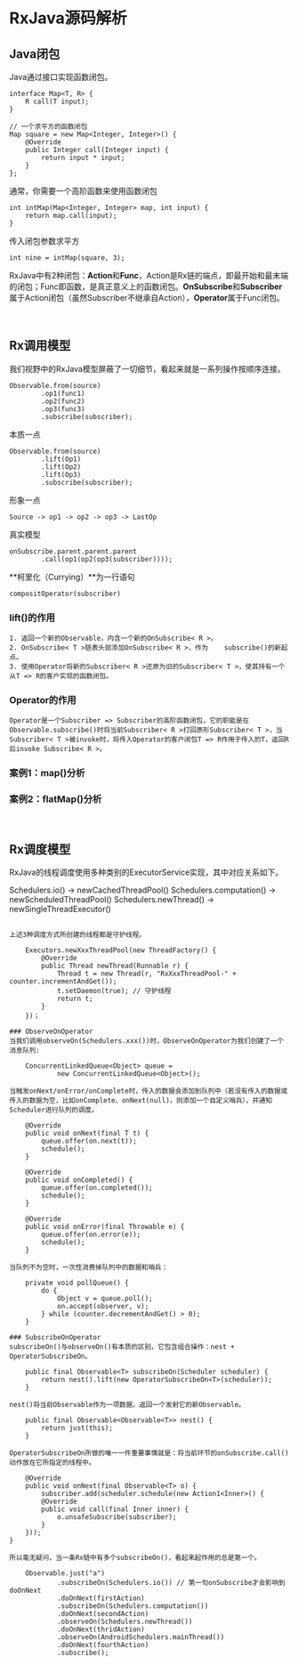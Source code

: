 # RxJava源码解析

## Java闭包

Java通过接口实现函数闭包。

	interface Map<T, R> {
    	R call(T input);
	}

	// 一个求平方的函数闭包
	Map square = new Map<Integer, Integer>() {
    	@Override
    	public Integer call(Integer input) {
        	return input * input;
    	}
	};

通常，你需要一个高阶函数来使用函数闭包
    

	int intMap(Map<Integer, Integer> map, int input) {
    	return map.call(input);
	}


传入闭包参数求平方
    
	int nine = intMap(square, 3);


RxJava中有2种闭包：**Action**和**Func**，Action是Rx链的端点，即最开始和最末端的闭包；Func即函数，是真正意义上的函数闭包。**OnSubscribe**和**Subscriber**属于Action闭包（虽然Subscriber不继承自Action），**Operator**属于Func闭包。

<br/>

## Rx调用模型
我们视野中的RxJava模型屏蔽了一切细节，看起来就是一系列操作按顺序连接。

	Observable.from(source)
        	.op1(func1)
    	    .op2(func2)
        	.op3(func3)
       		.subscribe(subscriber);


本质一点

	Observable.from(source)
    	    .lift(Op1)
   		    .lift(Op2)
        	.lift(Op3)
        	.subscribe(subscriber);

形象一点
    
    Source -> op1 -> op2 -> op3 -> LastOp

真实模型

	onSubscribe.parent.parent.parent
        	.call(op1(op2(op3(subscriber))));
            
**柯里化（Currying）**为一行语句

	compositOperator(subscriber)

### lift()的作用

	1. 返回一个新的Observable，内含一个新的OnSubscribe< R >。
	2. OnSubscribe< T >链表头部添加OnSubscribe< R >，作为	subscribe()的新起点。
	3. 使用Operator将新的Subscriber< R >还原为旧的Subscriber< T >，使其持有一个从T => R的客户实现的函数闭包。

### Operator的作用
	Operator是一个Subscriber => Subscriber的高阶函数闭包，它的职能是在Observable.subscribe()时将当前Subscriber< R >打回原形Subscriber< T >，当Subscriber< T >被invoke时，将传入Operator的客户闭包T => R作用于传入的T，返回R后invoke Subscribe< R >。

### 案例1：map()分析
### 案例2：flatMap()分析

  <br/>
  
## Rx调度模型
RxJava的线程调度使用多种类别的ExecutorService实现，其中对应关系如下。

Schedulers.io() -> newCachedThreadPool()
Schedulers.computation() -> newScheduledThreadPool()
Schedulers.newThread() -> newSingleThreadExecutor()
```

上述3种调度方式所创建的线程都是守护线程。

	Executors.newXxxThreadPool(new ThreadFactory() {
    	@Override
    	public Thread newThread(Runnable r) {
        	Thread t = new Thread(r, "RxXxxThreadPool-" + counter.incrementAndGet());
        	t.setDaemon(true); // 守护线程
        	return t;
    	}
	})；

### ObserveOnOperator
当我们调用observeOn(Schedulers.xxx())时，ObserveOnOperator为我们创建了一个消息队列:

	ConcurrentLinkedQueue<Object> queue =
        	new ConcurrentLinkedQueue<Object>();

当触发onNext/onError/onComplete时，传入的数据会添加到队列中（若没有传入的数据或传入的数据为空，比如onComplete、onNext(null)，则添加一个自定义哨兵），并通知Scheduler进行队列的调度。

	@Override
	public void onNext(final T t) {
    	queue.offer(on.next(t));
    	schedule();
	}

	@Override
	public void onCompleted() {
    	queue.offer(on.completed());
    	schedule();
	}

	@Override
	public void onError(final Throwable e) {
    	queue.offer(on.error(e));
    	schedule();
	}

当队列不为空时，一次性消费掉队列中的数据和哨兵：

	private void pollQueue() {
    	do {
        	Object v = queue.poll();
        	on.accept(observer, v);
    	} while (counter.decrementAndGet() > 0);
	}
    
### SubscribeOnOperator
subscribeOn()与observeOn()有本质的区别，它包含组合操作：nest + OperatorSubscribeOn。

	public final Observable<T> subscribeOn(Scheduler scheduler) {
    	return nest().lift(new OperatorSubscribeOn<T>(scheduler));
	}

nest()将当前Observable作为一项数据，返回一个发射它的新Observable。

	public final Observable<Observable<T>> nest() {
    	return just(this);
	}

OperatorSubscribeOn所做的唯一一件重要事情就是：将当前环节的onSubscribe.call()动作放在它所指定的线程中。

	@Override
	public void onNext(final Observable<T> o) {
    	subscriber.add(scheduler.schedule(new Action1<Inner>() {
        @Override
        public void call(final Inner inner) {
            o.unsafeSubscribe(subscriber);
        }
    }));
}

所以毫无疑问，当一条Rx链中有多个subscribeOn()，看起来起作用的总是第一个。

	Observable.just("a")
        	.subscribeOn(Schedulers.io()) // 第一句onSubscribe才会影响到doOnNext
        	.doOnNext(firstAction)
        	.subscribeOn(Schedulers.computation())
        	.doOnNext(secondAction)
        	.observeOn(Schedulers.newThread())
        	.doOnNext(thridAction)
        	.observeOn(AndroidSchedulers.mainThread())
        	.doOnNext(fourthAction)
        	.subscribe();
